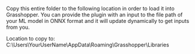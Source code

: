 Copy this entire folder to the following location in order to load it into Grasshopper.
You can provide the plugin with an input to the file path of your ML model in ONNX format and it 
will update dynamically to get inputs from you.

Location to copy to:
C:\Users\YourUserName\AppData\Roaming\Grasshopper\Libraries